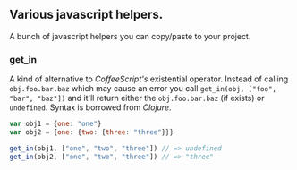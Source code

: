 ## Various javascript helpers.

A bunch of javascript helpers you can copy/paste to your
project.

### get_in

A kind of alternative to *CoffeeScript's* existential operator.
Instead of calling `obj.foo.bar.baz` which may cause an error you call
`get_in(obj, ["foo", "bar", "baz"])` and it'll return either the
`obj.foo.bar.baz` (if exists) or `undefined`. Syntax is borrowed from
*Clojure*.

```javascript
var obj1 = {one: "one"}
var obj2 = {one: {two: {three: "three"}}}

get_in(obj1, ["one", "two", "three"]) // => undefined
get_in(obj2, ["one", "two", "three"]) // => "three"
```
